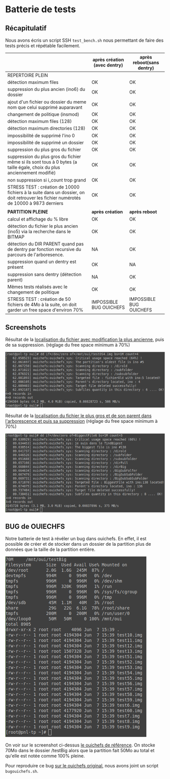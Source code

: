 # Batterie de tests

## Récapitulatif

Nous avons écris un script SSH `test_bench.sh` nous permettant de faire des tests précis et répétable facilement.

|                                                                                                                                       | après création (avec dentry) | après reboot(sans dentry) |
| ------------------------------------------------------------------------------------------------------------------------------------- | ---------------------------- | ------------------------- |
| REPERTOIRE PLEIN                                                                                                                      |                              |                           |
| détection maximum files                                                                                                               | OK                           | OK                        |
| suppression du plus ancien (ino6) du dossier                                                                                          | OK                           | OK                        |
| ajout d'un fichier ou dossier du meme nom que celui supprimé auparavant                                                               | OK                           | OK                        |
| changement de politique (insmod)                                                                                                      | OK                           | OK                        |
| détection maximum files (128)                                                                                                         | OK                           | OK                        |
| détection maximum directories (128)                                                                                                   | OK                           | OK                        |
| impossibilité de supprimé l'ino 0                                                                                                     | OK                           | OK                        |
| impossibilité de supprimé un dossier                                                                                                  | OK                           | OK                        |
| suppression du plus gros du fichier                                                                                                   | OK                           | OK                        |
| suppression du plus gros du fichier même si ils sont tous à 0 bytes (a taille égale, choix du plus anciennement modifié)              | OK                           | OK                        |
| non suppression si i_count trop grand                                                                                                 | OK                           | OK                        |
| STRESS TEST : création de 10000 fichiers à la suite dans un dossier, on doit retrouver les fichier numérotés de 10000 à 9873 derniers | OK                           | OK                        |
|                                                                                                                                       |                              |                           |
| **PARTITION PLEINE**                                                                                                                  | **après création**           | **après reboot**          |
| calcul et affichage du % libre                                                                                                        | OK                           | OK                        |
| détection du fichier le plus ancien (ino5) via la recherche dans le BITMAP                                                            | OK                           | OK                        |
| détection du DIR PARENT quand pas de dentry par fonction recursive du parcours de l'arboresence.                                      | NA                           | OK                        |
| suppression quand un dentry est présent                                                                                               | OK                           | NA                        |
| suppression sans dentry (détection parent)                                                                                            | NA                           | OK                        |
| Mêmes tests réalisés avec le changement de politique                                                                                  | OK                           | OK                        |
| STRESS TEST : création de 50 fichiers de 4Mo à la suite, on doit garder un free space d'environ 70%                                   | IMPOSSIBLE BUG OUICHEFS      | IMPOSSIBLE BUG OUICHEFS   |

## Screenshots

Résultat de la <u>localisation du fichier avec modification la plus ancienne</u>, puis de sa suppression. (réglage du free space minimum à 70%)

![](findinpartitionold.png)

Résultat de la <u>localisation du fichier le plus gros et de son parent dans l'arborescence et puis sa suppression</u> (réglage du free space minimum à 70%)

![](findbiggest.png)

## BUG de OUIECHFS

Notre batterie de test à révéler un bug dans ouichefs. En effet, il est possible de créer et de stocker dans un dossier de la partition plus de données que la taille de la partition entière.

![](1erefois_bug_apparent.png)

On voir sur le screenshot ci-dessus <u>le ouichefs de référence</u>. On stocke 70Mo dans le dossier /testBig alors que la partition fait 50Mo au total et qu'elle est notée comme 100% pleine.

Pour reproduire ce bug <u>sur le ouichefs original</u>, nous avons joint un script `bugouichefs.sh`.
